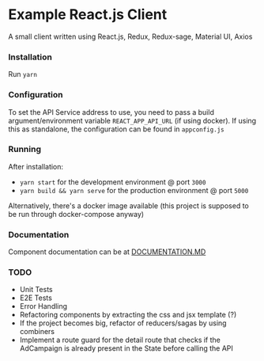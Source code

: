# Example React.js Client

A small client written using React.js, Redux, Redux-sage, Material UI, Axios

### Installation

Run `yarn`

### Configuration

To set the API Service address to use, you need to pass a build argument/environment variable `REACT_APP_API_URL` (if using docker).
If using this as standalone, the configuration can be found in `appconfig.js`

### Running

After installation:

* `yarn start` for the development environment @ port `3000`
* `yarn build && yarn serve` for the production environment @ port `5000`

Alternatively, there's a docker image available (this project is supposed to be run through docker-compose anyway)

### Documentation

Component documentation can be at [DOCUMENTATION.MD](DOCUMENTATION.MD)

### TODO

* Unit Tests
* E2E Tests
* Error Handling
* Refactoring components by extracting the css and jsx template (?)
* If the project becomes big, refactor of reducers/sagas by using combiners
* Implement a route guard for the detail route that checks if the AdCampaign is already present in the State before calling the API
